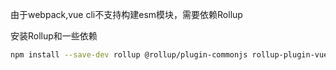 由于webpack,vue cli不支持构建esm模块，需要依赖Rollup

安装Rollup和一些依赖

```sh
npm install --save-dev rollup @rollup/plugin-commonjs rollup-plugin-vue 
```



